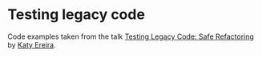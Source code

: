 # Testing legacy code

Code examples taken from the talk [Testing Legacy Code: Safe Refactoring](https://www.youtube.com/watch?v=U5BkMJpv_ZQ) by [Katy Ereira](https://twitter.com/maccath).
